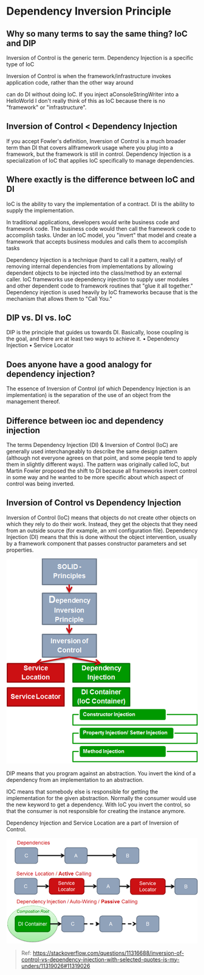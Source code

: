 # Dependency Inversion Principle

## Why so many terms to say the same thing? IoC and DIP

  Inversion of Control is the generic term. Dependency Injection is a specific type of IoC

  Inversion of Control is when the framework/infrastructure invokes application code, rather than the other way around

  can do DI without doing IoC. If you inject aConsoleStringWriter into a HelloWorld I don't really think of this as IoC because there is no "framework" or "infrastructure".

## Inversion of Control < Dependency Injection

  If you accept Fowler's definition, Inversion of Control is a much broader term than DI that covers allframework usage where you plug into a framework, but the framework is still in control. Dependency Injection is a specialization of IoC that applies IoC specifically to manage dependencies.

## Where exactly is the difference between IoC and DI

  IoC is the ability to vary the implementation of a contract. DI is the ability to supply the implementation.

  In traditional applications, developers would write business code and framework code. The business code would then call the framework code to accomplish tasks. Under an IoC model, you "invert" that model and create a framework that accepts business modules and calls them to accomplish tasks

  Dependency Injection is a technique (hard to call it a pattern, really) of removing internal dependencies from implementations by allowing dependent objects to be injected into the class/method by an external caller. IoC frameworks use dependency injection to supply user modules and other dependent code to framework routines that "glue it all together." Dependency injection is used heavily by IoC frameworks because that is the mechanism that allows them to "Call You."

## DIP vs. DI vs. IoC

  DIP is the principle that guides us towards DI. Basically, loose coupling is the goal, and there are at least two ways to achieve it. • Dependency Injection • Service Locator

## Does anyone have a good analogy for dependency injection?

  The essence of Inversion of Control (of which Dependency Injection is an implementation) is the separation of the use of an object from the management thereof.

## Difference between ioc and dependency injection

  The terms Dependency Injection (DI) & Inversion of Control (IoC) are generally used interchangeably to describe the same design pattern (although not everyone agrees on that point, and some people tend to apply them in slightly different ways). The pattern was originally called IoC, but Martin Fowler proposed the shift to DI because all frameworks invert control in some way and he wanted to be more specific about which aspect of control was being inverted.

## Inversion of Control vs Dependency Injection

  Inversion of Control (IoC) means that objects do not create other objects on which they rely to do their work. Instead, they get the objects that they need from an outside source (for example, an xml configuration file). Dependency Injection (DI) means that this is done without the object intervention, usually by a framework component that passes constructor parameters and set properties.


![dip](../images/dip.png)

DIP means that you program against an abstraction. You invert the kind of a dependency from an implementation to an abstraction.

IOC means that somebody else is responsible for getting the implementation for the given abstraction. Normally the consumer would use the new keyword to get a dependency. With IoC you invert the control, so that the consumer is not responsible for creating the instance anymore.

Dependency Injection and Service Location are a part of Inversion of Control.

![dependency-injection](../images/dependency-injection.png)


> Ref: https://stackoverflow.com/questions/11316688/inversion-of-control-vs-dependency-injection-with-selected-quotes-is-my-unders/11319026#11319026
